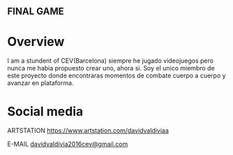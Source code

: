## FINAL GAME

# Overview

I am a stundent of CEV(Barcelona) siempre he jugado videojuegos pero nunca me habia propuesto crear uno, ahora si.
Soy el unico miembro de este proyecto donde encontraras momentos de combate cuerpo a cuerpo y avanzar en plataforma.

# Social media

 ARTSTATION https://www.artstation.com/davidvaldiviaa
 
 E-MAIL davidvaldivia2016cev@gmail.com
